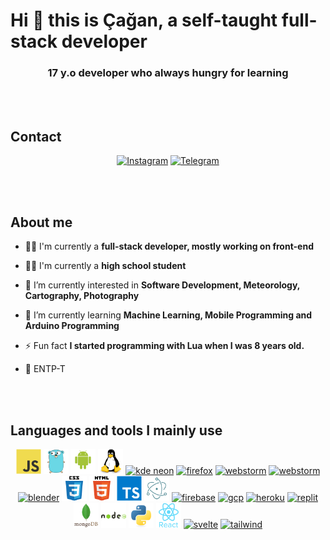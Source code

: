 <h1>Hi 👋 this is Çağan, a self-taught full-stack developer</h1>
<h3 align="center">17 y.o developer who always hungry for learning</h3>

<br><br>

<h2>Contact</h2>

<div align="center">
<a href="https://www.instagram.com/cgnkota/" target="_blank"> <img src="https://upload.wikimedia.org/wikipedia/commons/thumb/9/95/Instagram_logo_2022.svg/600px-Instagram_logo_2022.svg.png" alt="Instagram" width="40" height="40"/></a>
<a href="https://t.me/cgnkota" target="_blank"> <img src="https://upload.wikimedia.org/wikipedia/commons/thumb/8/83/Telegram_2019_Logo.svg/512px-Telegram_2019_Logo.svg.png" alt="Telegram" width="40" height="40"/></a> 
</div>

<br><br>

<h2>About me</h2>

- 🧑‍💻 I'm currently a **full-stack developer, mostly working on front-end**

- 🧑‍🎓 I'm currently a **high school student**

- 🔭 I’m currently interested in **Software Development, Meteorology, Cartography, Photography**

- 🌱 I’m currently learning **Machine Learning, Mobile Programming and Arduino Programming**

- ⚡ Fun fact **I started programming with Lua when I was 8 years old.**

- 🕺 ENTP-T

<br><br>

<h2>Languages and tools I mainly use</h2>
<p align="center"> 
<a href="https://developer.mozilla.org/en-US/docs/Web/JavaScript" target="_blank"> <img src="https://raw.githubusercontent.com/devicons/devicon/master/icons/javascript/javascript-original.svg" alt="javascript" width="40" height="40"/></a>
<a href="https://golang.org" target="_blank"> <img src="https://raw.githubusercontent.com/devicons/devicon/master/icons/go/go-original.svg" alt="go" width="40" height="40"/></a>
<a href="https://developer.android.com" target="_blank"> <img src="https://raw.githubusercontent.com/devicons/devicon/master/icons/android/android-original-wordmark.svg" alt="android" width="40" height="40"/></a>
<a href="https://www.linux.org/" target="_blank"> <img src="https://raw.githubusercontent.com/devicons/devicon/master/icons/linux/linux-original.svg" alt="linux" width="40" height="40"/></a>
<a href="https://neon.kde.org/" target="_blank"> <img src="https://neon.kde.org/content/neon-logo.svg" alt="kde neon" width="40" height="40"/></a>
<a href="https://www.mozilla.org/tr/firefox/new/" target="_blank"> <img src="https://upload.wikimedia.org/wikipedia/commons/thumb/a/a0/Firefox_logo%2C_2019.svg/1971px-Firefox_logo%2C_2019.svg.png" alt="firefox" width="40" height="40"/></a>
<a href="https://www.jetbrains.com/webstorm/" target="_blank"> <img src="https://logonoid.com/images/webstorm-logo.png" alt="webstorm" width="40" height="40"/></a>
<a href="https://www.jetbrains.com/go/" target="_blank"> <img src="https://keycombiner.com/media/application-icons/goland_Bgsf7qJ.png" alt="webstorm" width="40" height="40"/></a>
<a href="https://www.blender.org/" target="_blank"> <img src="https://download.blender.org/branding/community/blender_community_badge_white.svg" alt="blender" width="40" height="40"/></a> 
<a href="https://www.w3schools.com/css/" target="_blank"> <img src="https://raw.githubusercontent.com/devicons/devicon/master/icons/css3/css3-original-wordmark.svg" alt="css3" width="40" height="40"/></a>
<a href="https://www.w3.org/html/" target="_blank"> <img src="https://raw.githubusercontent.com/devicons/devicon/master/icons/html5/html5-original-wordmark.svg" alt="html5" width="40" height="40"/></a>
<a href="https://www.typescriptlang.org/" target="_blank"> <img src="https://raw.githubusercontent.com/devicons/devicon/master/icons/typescript/typescript-original.svg" alt="typescript" width="40" height="40"/></a>
<a href="https://www.electronjs.org" target="_blank"> <img src="https://raw.githubusercontent.com/devicons/devicon/master/icons/electron/electron-original.svg" alt="electron" width="40" height="40"/></a>
<a href="https://firebase.google.com/" target="_blank"> <img src="https://www.vectorlogo.zone/logos/firebase/firebase-icon.svg" alt="firebase" width="40" height="40"/></a>
<a href="https://cloud.google.com" target="_blank"> <img src="https://www.vectorlogo.zone/logos/google_cloud/google_cloud-icon.svg" alt="gcp" width="40" height="40"/></a>
<a href="https://heroku.com" target="_blank"> <img src="https://www.vectorlogo.zone/logos/heroku/heroku-icon.svg" alt="heroku" width="40" height="40"/></a>
<a href="https://replit.com/" target="_blank"> <img src="https://images.saasworthy.com/replit_6832_logo_1585548650_d3me9.png" alt="replit" width="40" height="40"/></a>
<a href="https://www.mongodb.com/" target="_blank"> <img src="https://raw.githubusercontent.com/devicons/devicon/master/icons/mongodb/mongodb-original-wordmark.svg" alt="mongodb" width="40" height="40"/></a>
<a href="https://nodejs.org" target="_blank"> <img src="https://raw.githubusercontent.com/devicons/devicon/master/icons/nodejs/nodejs-original-wordmark.svg" alt="nodejs" width="40" height="40"/></a>
<a href="https://www.python.org" target="_blank"> <img src="https://raw.githubusercontent.com/devicons/devicon/master/icons/python/python-original.svg" alt="python" width="40" height="40"/></a>
<a href="https://reactjs.org/" target="_blank"> <img src="https://raw.githubusercontent.com/devicons/devicon/master/icons/react/react-original-wordmark.svg" alt="react" width="40" height="40"/></a>
<a href="https://svelte.dev" target="_blank"> <img src="https://upload.wikimedia.org/wikipedia/commons/1/1b/Svelte_Logo.svg" alt="svelte" width="40" height="40"/></a>
<a href="https://tailwindcss.com/" target="_blank"> <img src="https://www.vectorlogo.zone/logos/tailwindcss/tailwindcss-icon.svg" alt="tailwind" width="40" height="40"/></a>
</p>
